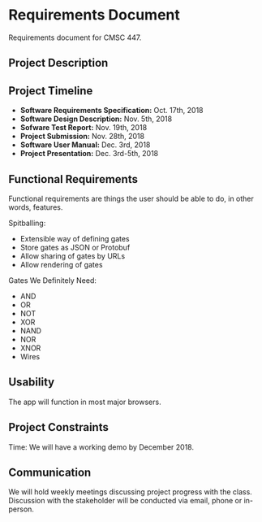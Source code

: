 # Requirements Document

Requirements document for CMSC 447.

## Project Description

## Project Timeline

- **Software Requirements Specification:** Oct. 17th, 2018
- **Software Design Description:** Nov. 5th, 2018
- **Sofware Test Report:** Nov. 19th, 2018
- **Project Submission:** Nov. 28th, 2018
- **Software User Manual:** Dec. 3rd, 2018
- **Project Presentation:** Dec. 3rd-5th, 2018

## Functional Requirements

Functional requirements are things the user should be able to do, in other words,
features.

Spitballing:

- Extensible way of defining gates
- Store gates as JSON or Protobuf
- Allow sharing of gates by URLs
- Allow rendering of gates

Gates We Definitely Need:

- AND
- OR
- NOT
- XOR
- NAND
- NOR
- XNOR
- Wires

## Usability

The app will function in most major browsers.

## Project Constraints

Time: We will have a working demo by December 2018.

## Communication

We will hold weekly meetings discussing project progress with the class. Discussion
with the stakeholder will be conducted via email, phone or in-person.
